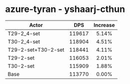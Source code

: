 # azure-tyran - yshaarj-cthun
| Actor | DPS | Increase |
|---|:---:|:---:|
|T29-2_4-set|119617|5.14%|
|T30-2_4-set|118904|4.51%|
|T29-2-set+T30-2-set|118441|4.11%|
|T29-2-set|116053|2.01%|
|T30-2-set|115909|1.88%|
|Base|113770|0.00%|

